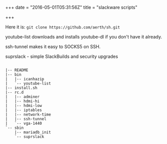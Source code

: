 
+++
date = "2016-05-01T05:31:56Z"
title = "slackware scripts"

+++

Here it is: `git clone https://github.com/aerth/sh.git`

youtube-list downloads and installs youtube-dl if you don't have it 
already.

ssh-tunnel makes it easy to SOCKS5 on SSH.

suprslack - simple SlackBuilds and security upgrades

```

|-- README
|-- bin
|   |-- icanhazip
|   `-- youtube-list
|-- install.sh
|-- rc.d
|   |-- adminer
|   |-- hdmi-hi
|   |-- hdmi-low
|   |-- iptables
|   |-- network-time
|   |-- ssh-tunnel
|   `-- vga-1440
`-- sbin
    |-- mariadb_init
    `-- suprslack

```
